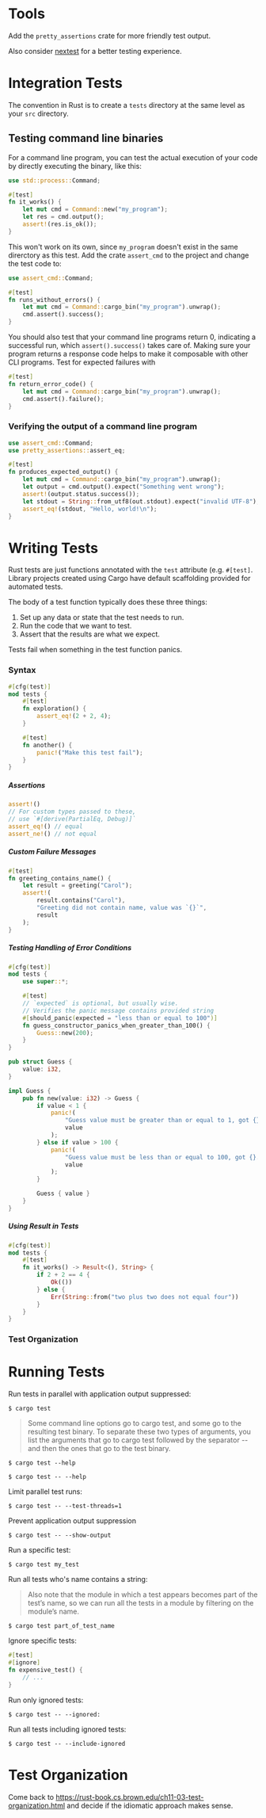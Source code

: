# Tools

Add the `pretty_assertions` crate for more friendly test output.

Also consider [nextest](https://nexte.st/) for a better testing experience.

# Integration Tests

The convention in Rust is to create a `tests` directory at the same level as your `src` directory.

## Testing command line binaries

For a command line program, you can test the actual execution of your code by directly executing the binary, like this:

```rs
use std::process::Command;

#[test]
fn it_works() {
    let mut cmd = Command::new("my_program");
    let res = cmd.output();
    assert!(res.is_ok());
}
```

This won't work on its own, since `my_program` doesn't exist in the same direrctory as this test. Add the crate `assert_cmd` to the project and change the test code to:

```rs
use assert_cmd::Command;

#[test]
fn runs_without_errors() {
    let mut cmd = Command::cargo_bin("my_program").unwrap();
    cmd.assert().success();
}
```

You should also test that your command line programs return 0, indicating a successful run, which `assert().success()` takes care of. Making sure your program returns a response code helps to make it composable with other CLI programs. Test for expected failures with

```rs
#[test]
fn return_error_code() {
    let mut cmd = Command::cargo_bin("my_program").unwrap();
    cmd.assert().failure();
}
```

### Verifying the output of a command line program

```rs
use assert_cmd::Command;
use pretty_assertions::assert_eq;

#[test]
fn produces_expected_output() {
    let mut cmd = Command::cargo_bin("my_program").unwrap();
    let output = cmd.output().expect("Something went wrong");
    assert!(output.status.success());
    let stdout = String::from_utf8(out.stdout).expect("invalid UTF-8");
    assert_eq!(stdout, "Hello, world!\n");
}
```

# Writing Tests

Rust tests are just functions annotated with the `test` attribute (e.g. `#[test]`. Library projects created using Cargo have default scaffolding provided for automated tests.

The body of a test function typically does these three things:

1. Set up any data or state that the test needs to run.
2. Run the code that we want to test.
3. Assert that the results are what we expect.

Tests fail when something in the test function panics.

### Syntax

```rs
#[cfg(test)]
mod tests {
    #[test]
    fn exploration() {
        assert_eq!(2 + 2, 4);
    }

    #[test]
    fn another() {
        panic!("Make this test fail");
    }
}
```

##### Assertions

```rs
assert!()
// For custom types passed to these,
// use `#[derive(PartialEq, Debug)]`
assert_eq!() // equal
assert_ne!() // not equal
```

##### Custom Failure Messages

```rs
#[test]
fn greeting_contains_name() {
    let result = greeting("Carol");
    assert!(
        result.contains("Carol"),
        "Greeting did not contain name, value was `{}`",
        result
    );
}
```

##### Testing Handling of Error Conditions

```rs
#[cfg(test)]
mod tests {
    use super::*;

    #[test]
    // `expected` is optional, but usually wise.
    // Verifies the panic message contains provided string
    #[should_panic(expected = "less than or equal to 100")]
    fn guess_constructor_panics_when_greater_than_100() {
        Guess::new(200);
    }
}

pub struct Guess {
    value: i32,
}

impl Guess {
    pub fn new(value: i32) -> Guess {
        if value < 1 {
            panic!(
                "Guess value must be greater than or equal to 1, got {}.",
                value
            );
        } else if value > 100 {
            panic!(
                "Guess value must be less than or equal to 100, got {}.",
                value
            );
        }

        Guess { value }
    }
}
```

##### Using Result in Tests

```rs
#[cfg(test)]
mod tests {
    #[test]
    fn it_works() -> Result<(), String> {
        if 2 + 2 == 4 {
            Ok(())
        } else {
            Err(String::from("two plus two does not equal four"))
        }
    }
}
```

### Test Organization

# Running Tests

Run tests in parallel with application output suppressed:

```
$ cargo test
```

> Some command line options go to cargo test, and some go to the resulting test binary. To separate these two types of arguments, you list the arguments that go to cargo test followed by the separator -- and then the ones that go to the test binary.

```
$ cargo test --help
```

```
$ cargo test -- --help
```

Limit parallel test runs:

```
$ cargo test -- --test-threads=1
```

Prevent application output suppression

```
$ cargo test -- --show-output
```

Run a specific test:

```
$ cargo test my_test
```

Run all tests who's name contains a string:

> Also note that the module in which a test appears becomes part of the test’s name, so we can run all the tests in a module by filtering on the module’s name.

```
$ cargo test part_of_test_name
```

Ignore specific tests:

```rs
#[test]
#[ignore]
fn expensive_test() {
    // ...
}
```

Run only ignored tests:

```
$ cargo test -- --ignored:
```

Run all tests including ignored tests:

```
$ cargo test -- --include-ignored
```

# Test Organization

Come back to https://rust-book.cs.brown.edu/ch11-03-test-organization.html and decide if the idiomatic approach makes sense.
